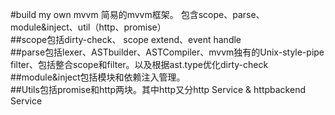 #build my own mvvm
简易的mvvm框架。
包含scope、parse、module&inject、util（http、promise）
</br>
##scope包括dirty-check、 scope extend、event handle
</br>
##parse包括lexer、ASTbuilder、ASTCompiler、mvvm独有的Unix-style-pipe filter、包括整合scope和filter。以及根据ast.type优化dirty-check
</br>
##module&inject包括模块和依赖注入管理。
</br>
##Utils包括promise和http两块。其中http又分http Service & httpbackend Service
</br>


